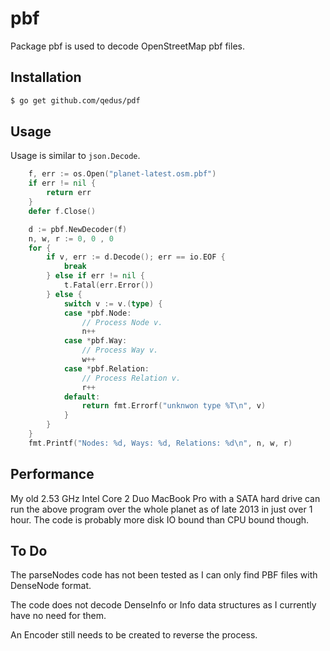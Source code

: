 pbf
===

Package pbf is used to decode OpenStreetMap pbf files.

## Installation

```bash
$ go get github.com/qedus/pdf
```

## Usage

Usage is similar to `json.Decode`.

```Go
	f, err := os.Open("planet-latest.osm.pbf")
	if err != nil {
		return err
	}
	defer f.Close()

	d := pbf.NewDecoder(f)
	n, w, r := 0, 0 , 0
	for {
		if v, err := d.Decode(); err == io.EOF {
			break
		} else if err != nil {
			t.Fatal(err.Error())
		} else {
			switch v := v.(type) {
			case *pbf.Node:
				// Process Node v.
				n++
			case *pbf.Way:
				// Process Way v.
				w++
			case *pbf.Relation:
				// Process Relation v.
				r++
			default:
				return fmt.Errorf("unknwon type %T\n", v)
			}
		}
	}
	fmt.Printf("Nodes: %d, Ways: %d, Relations: %d\n", n, w, r)
```

## Performance

My old 2.53 GHz Intel Core 2 Duo MacBook Pro with a SATA hard drive can run the above program over the whole planet as of late 2013 in just over 1 hour. The code is probably more disk IO bound than CPU bound though.

## To Do

The parseNodes code has not been tested as I can only find PBF files with DenseNode format.

The code does not decode DenseInfo or Info data structures as I currently have no need for them.

An Encoder still needs to be created to reverse the process.
